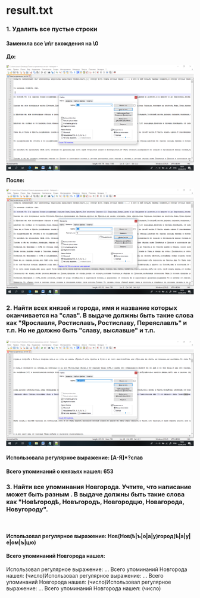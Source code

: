 # result.txt
### 1. Удалить все пустые строки

#### Заменила все \n\r вхождения на \0

 **До:**
 
![](https://raw.githubusercontent.com/korvelksenia/photo/master/Снимок%20экрана%20(199).png)

**После:**

![](https://raw.githubusercontent.com/korvelksenia/photo/master/Снимок%20экрана%20(201).png)

### 2. Найти всех князей и города, имя и название которых оканчивается на "слав". В выдаче должны быть такие слова как "Ярославля, Ростиславъ, Ростиславу, Переяславлъ" и т.п. Но не должно быть "славу, выславше" и т.п. 

![](https://raw.githubusercontent.com/korvelksenia/photo/master/Снимок%20экрана%20(204).png)

#### **Использовала регулярное выражение:** [А-Я]*?слав

#### **Всего упоминаний о князьях нашел:** 653


### 3. Найти все упоминания Новгорода. Учтите, что написание может быть разным . В выдаче должны быть такие слова как "Новѣгородѣ, Новъгородъ, Новгородцю, Новагорода, Новугороду". 

![]()

#### **Использовал регулярное выражение:** Нов(Нов(ѣ|ъ|о|а|у)город(ѣ|а|у|е|ом|ъ|цю)
#### **Всего упоминаний Новгорода нашел:**  
Использовал регулярное выражение: ... Всего упоминаний Новгорода нашел: (число)Использовал регулярное выражение: ... Всего упоминаний Новгорода нашел: (число)Использовал регулярное выражение: ... Всего упоминаний Новгорода нашел: (число)
